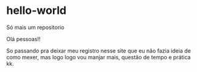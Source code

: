 # hello-world
Só mais um repositorio

Olá pessoas!!

So passando pra deixar meu registro nesse site que eu não fazia ideia de como mexer, mas logo logo vou manjar mais,
questão de tempo e prática kk.
